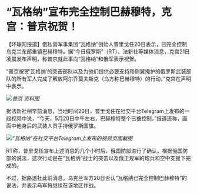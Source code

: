 # “瓦格纳”宣布完全控制巴赫穆特，克宫：普京祝贺！

【环球网报道】俄私营军事集团“瓦格纳”创始人普里戈任20日表示，已完全控制乌克兰东部重镇巴赫穆特。据“今日俄罗斯”（RT）、法新社等媒体消息，克宫21日凌晨发布声明，称普京就此事向“瓦格纳”和俄军表示祝贺。

“普京祝贺‘瓦格纳’的突击部队以及为他们提供必要支持和侧翼掩护的俄罗斯武装部队的所有军人完成了解放阿尔乔莫夫斯克（乌方称巴赫穆特）的行动，”克宫在声明中表示。

![](https://inews.gtimg.com/om_bt/Oxd0DrvkBouhJyLpTB1JkMsBr4bslfsy9zDwvK2-UvhOkAA/1000)_普京
资料图_

据法新社稍早前消息，当地时间20日，普里戈任在社交平台Telegram上发布的一段视频中说，“今天，5月20日中午左右，巴赫穆特整个已被控制。”报道还称，画面中他身后的武装人员手持俄罗斯国旗。

![](https://inews.gtimg.com/om_bt/Ouokgt8e8XYqDnGkL5OqAZLb4mW_yPreB5pNi_btPiMaoAA/1000)_“瓦格纳”在社交平台Telegram上发布的视频页面截图_

RT称，普里戈任宣布上述消息的几个小时后，俄国防部进行了确认。根据俄国防部的说法，这次行动是在“瓦格纳”战士的突击以及俄正规军的炮兵和空中支援下完成的。

不过，据路透社此前消息，乌克兰军方20日否认“瓦格纳已完全控制巴赫穆特”的说法，并表示乌军将继续在该地区作战。

